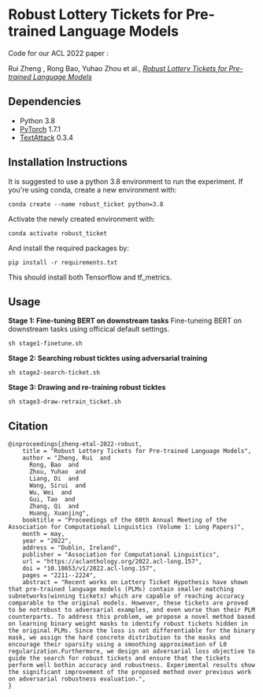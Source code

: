 # Robust Lottery Tickets for Pre-trained Language Models

Code for our ACL 2022 paper :

Rui Zheng , Rong Bao, Yuhao Zhou et al., *[Robust Lottery Tickets for Pre-trained Language Models
](https://aclanthology.org/2022.acl-long.157.pdf)*


## Dependencies
- Python 3.8
- [PyTorch](https://github.com/pytorch/pytorch) 1.7.1
- [TextAttack](https://github.com/QData/TextAttack) 0.3.4

## Installation Instructions

It is suggested to use a python 3.8 environment to run the experiment. If you're using conda, create a new environment with:

```
conda create --name robust_ticket python=3.8
```

Activate the newly created environment with:

```
conda activate robust_ticket
```

And install the required packages by:

```
pip install -r requirements.txt
```

This should install both Tensorflow and tf_metrics.

## Usage

**Stage 1: Fine-tuning BERT on downstream tasks**
Fine-tuneing BERT on downstream tasks using officical default settings.
```
sh stage1-finetune.sh
```

**Stage 2: Searching robust ticktes using adversarial training** 
```
sh stage2-search-ticket.sh
```

**Stage 3: Drawing and re-training robust ticktes**
```
sh stage3-draw-retrain_ticket.sh
```

## Citation
```
@inproceedings{zheng-etal-2022-robust,
    title = "Robust Lottery Tickets for Pre-trained Language Models",
    author = "Zheng, Rui  and
      Rong, Bao  and
      Zhou, Yuhao  and
      Liang, Di  and
      Wang, Sirui  and
      Wu, Wei  and
      Gui, Tao  and
      Zhang, Qi  and
      Huang, Xuanjing",
    booktitle = "Proceedings of the 60th Annual Meeting of the Association for Computational Linguistics (Volume 1: Long Papers)",
    month = may,
    year = "2022",
    address = "Dublin, Ireland",
    publisher = "Association for Computational Linguistics",
    url = "https://aclanthology.org/2022.acl-long.157",
    doi = "10.18653/v1/2022.acl-long.157",
    pages = "2211--2224",
    abstract = "Recent works on Lottery Ticket Hypothesis have shown that pre-trained language models (PLMs) contain smaller matching subnetworks(winning tickets) which are capable of reaching accuracy comparable to the original models. However, these tickets are proved to be notrobust to adversarial examples, and even worse than their PLM counterparts. To address this problem, we propose a novel method based on learning binary weight masks to identify robust tickets hidden in the original PLMs. Since the loss is not differentiable for the binary mask, we assign the hard concrete distribution to the masks and encourage their sparsity using a smoothing approximation of L0 regularization.Furthermore, we design an adversarial loss objective to guide the search for robust tickets and ensure that the tickets perform well bothin accuracy and robustness. Experimental results show the significant improvement of the proposed method over previous work on adversarial robustness evaluation.",
}
```
